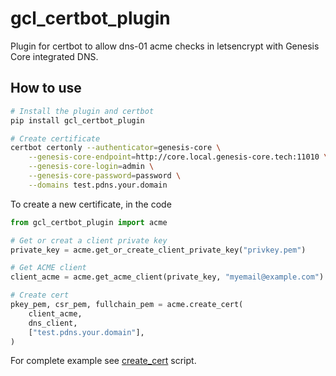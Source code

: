 # gcl_certbot_plugin
Plugin for certbot to allow dns-01 acme checks in letsencrypt with Genesis Core integrated DNS.

## How to use
```bash
# Install the plugin and certbot
pip install gcl_certbot_plugin

# Create certificate
certbot certonly --authenticator=genesis-core \
    --genesis-core-endpoint=http://core.local.genesis-core.tech:11010 \
    --genesis-core-login=admin \
    --genesis-core-password=password \
    --domains test.pdns.your.domain
```

To create a new certificate, in the code
```python
from gcl_certbot_plugin import acme

# Get or creat a client private key
private_key = acme.get_or_create_client_private_key("privkey.pem")

# Get ACME client
client_acme = acme.get_acme_client(private_key, "myemail@example.com")

# Create cert
pkey_pem, csr_pem, fullchain_pem = acme.create_cert(
    client_acme,
    dns_client,
    ["test.pdns.your.domain"],
)
```

For complete example see [create_cert](https://github.com/infraguys/gcl_certbot_plugin/blob/master/gcl_certbot_plugin/examples/create_cert.py) script.

